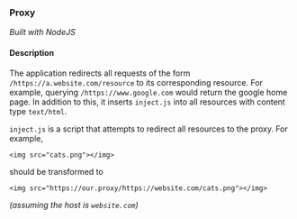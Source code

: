 ### Proxy
*Built with NodeJS*
#### Description
The application redirects all requests of the form `/https://a.website.com/resource` to its corresponding resource. For example, querying `/https://www.google.com` would return the google home page. In addition to this, it inserts `inject.js` into all resources with content type `text/html`. 

`inject.js` is a script that attempts to redirect all resources to the proxy. For example, 
```
<img src="cats.png"></img>
```
should be transformed to 
```
<img src="https://our.proxy/https://website.com/cats.png"></img>
```
*(assuming the host is `website.com`)*
